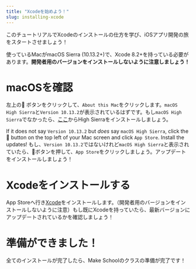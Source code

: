 ```yaml
---
title: "Xcodeを始めよう！"
slug: installing-xcode
---
```


このチュートリアルでXcodeのインストールの仕方を学び、iOSアプリ開発の旅をスタートさせましょう！

使っているMacがmacOS Sierra (10.13.2+)で、Xcode 8.2+を持っている必要があります。**開発者用のバージョンをインストールしないように注意しましょう！**

# macOSを確認

左上の🍎 ボタンをクリックして、`About this Mac`をクリックします。`macOS High Sierra`と`Version 10.13.2`が表示されているはずです。もし`macOS High Sierra`でなかったら、[ここ](https://itunes.apple.com/us/app/macos-high-sierra/id1246284741?mt=12)からHigh Sierraをインストールしましょう。

If it does not say `Version 10.13.2` but _does_ say `macOS High Sierra`, click the 🍎 button on the top left of your Mac screen and click `App Store`. Install the updates!
もし、`Version 10.13.2`ではないけれど`macOS High Sierra`と表示されていたら、🍎ボタンを押して、`App Store`をクリックしましょう。アップデートをインストールしましょう！

# Xcodeをインストールする

App Storeへ行き[Xcode](https://itunes.apple.com/us/app/xcode/id497799835?mt=12)をインストールします。（開発者用のバージョンをインストールしないように注意）もし既にXcodeを持っていたら、最新バージョンにアップデートされているかを確認しましょう！

# 準備ができました！

全てのインストールが完了したら、Make Schoolのクラスの準備が完了です！
